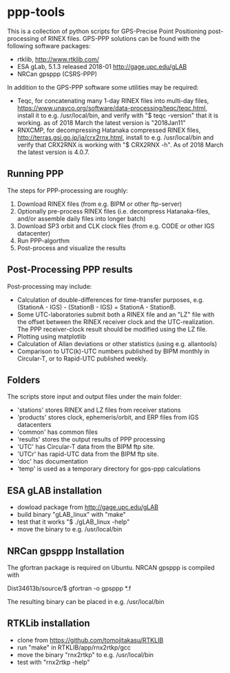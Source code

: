 # ppp-tools

This is a collection of python scripts for GPS-Precise Point Positioning 
post-processing of RINEX files. 
GPS-PPP solutions can be found with the following software packages: 
* rtklib, http://www.rtklib.com/
* ESA gLab, 5.1.3 released 2018-01 http://gage.upc.edu/gLAB
* NRCan gpsppp (CSRS-PPP)

In addition to the GPS-PPP software some utilities may be required:
* Teqc, for concatenating many 1-day RINEX files into multi-day files,  https://www.unavco.org/software/data-processing/teqc/teqc.html, install it to e.g. /usr/local/bin, and verify with "$ teqc -version" that it is working.
as of 2018 March the latest version is "2018Jan11"
* RNXCMP, for decompressing Hatanaka compressed RINEX files, http://terras.gsi.go.jp/ja/crx2rnx.html, install to e.g. /usr/local/bin and verify that CRX2RNX is working with "$ CRX2RNX -h".
As of 2018 March the latest version is 4.0.7.

## Running PPP

The steps for PPP-processing are roughly:

1. Download RINEX files (from e.g. BIPM or other ftp-server)
2. Optionally pre-process RINEX files (i.e. decompress Hatanaka-files, and/or assemble daily files into longer batch)
3. Download SP3 orbit and CLK clock files (from e.g. CODE or other IGS datacenter)
4. Run PPP-algorthm
5. Post-process and visualize the results

## Post-Processing PPP results

Post-processing may include:
* Calculation of double-differences for time-transfer purposes, e.g.  (StationA - IGS) - (StationB - IGS) = StationA - StationB. 
* Some UTC-laboratories submit both a RINEX file and an "LZ" file with the offset between the RINEX receiver clock and the UTC-realization. The PPP receiver-clock result should be modified using the LZ file.
* Plotting using matplotlib
* Calculation of Allan deviations or other statistics (using e.g. allantools)
* Comparison to UTC(k)-UTC numbers published by BIPM monthly in Circular-T, or to Rapid-UTC published weekly.

## Folders

The scripts store input and output files under the main folder:
* 'stations' stores RINEX and LZ files from receiver stations
* 'products' stores clock, ephemeris/orbit, and ERP files from IGS datacenters
* 'common' has common files
* 'results' stores the output results of PPP processing
* 'UTC' has Circular-T data from the BIPM ftp site.
* 'UTCr' has rapid-UTC data from the BIPM ftp site.
* 'doc' has documentation
* 'temp' is used as a temporary directory for gps-ppp calculations

## ESA gLAB installation

* dowload package from http://gage.upc.edu/gLAB
* build binary "gLAB_linux" with "make"
* test that it works "$ ./gLAB_linux -help"
* move the binary to e.g. /usr/local/bin

## NRCan gpsppp Installation

The gfortran package is required on Ubuntu. NRCAN gpsppp is compiled with

Dist34613b/source/$ gfortran -o gpsppp *.f

The resulting binary can be placed in e.g. /usr/local/bin

## RTKLib installation

* clone from https://github.com/tomojitakasu/RTKLIB
* run "make" in RTKLIB/app/rnx2rtkp/gcc
* move the binary "rnx2rtkp" to e.g. /usr/local/bin
* test with "rnx2rtkp -help"
